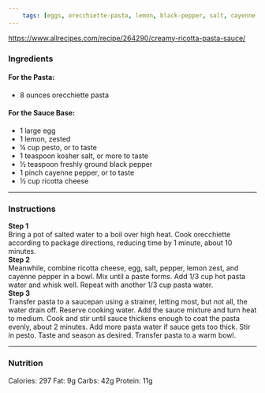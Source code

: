 ```yaml
---
	tags: [eggs, orecchiette-pasta, lemon, black-pepper, salt, cayenne-pepper, cheese, ricotta, pesto]
---
```


https://www.allrecipes.com/recipe/264290/creamy-ricotta-pasta-sauce/

### Ingredients

#### For the Pasta:  
* 8 ounces orecchiette pasta
#### For the Sauce Base:  
* 1 large egg
* 1  lemon, zested
* ¼ cup pesto, or to taste
* 1 teaspoon kosher salt, or more to taste
* ½ teaspoon freshly ground black pepper
* 1 pinch cayenne pepper, or to taste
* ½ cup ricotta cheese

---

### Instructions

**Step 1**  
Bring a pot of salted water to a boil over high heat. Cook orecchiette according to package directions, reducing time by 1 minute, about 10 minutes.  
**Step 2**  
Meanwhile, combine ricotta cheese, egg, salt, pepper, lemon zest, and cayenne pepper in a bowl. Mix until a paste forms. Add 1/3 cup hot pasta water and whisk well. Repeat with another 1/3 cup pasta water.  
**Step 3**  
Transfer pasta to a saucepan using a strainer, letting most, but not all, the water drain off. Reserve cooking water. Add the sauce mixture and turn heat to medium. Cook and stir until sauce thickens enough to coat the pasta evenly, about 2 minutes. Add more pasta water if sauce gets too thick. Stir in pesto. Taste and season as desired. Transfer pasta to a warm bowl.  

---

### Nutrition

Calories: 297  Fat: 9g  Carbs: 42g  Protein: 11g  
